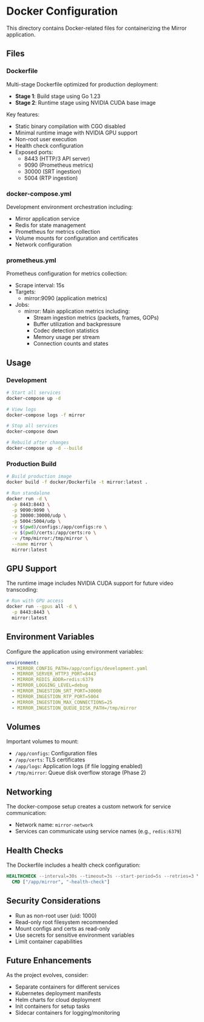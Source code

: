 # Docker Configuration

This directory contains Docker-related files for containerizing the Mirror application.

## Files

### Dockerfile
Multi-stage Dockerfile optimized for production deployment:
- **Stage 1**: Build stage using Go 1.23
- **Stage 2**: Runtime stage using NVIDIA CUDA base image

Key features:
- Static binary compilation with CGO disabled
- Minimal runtime image with NVIDIA GPU support
- Non-root user execution
- Health check configuration
- Exposed ports: 
  - 8443 (HTTP/3 API server)
  - 9090 (Prometheus metrics)
  - 30000 (SRT ingestion)
  - 5004 (RTP ingestion)

### docker-compose.yml
Development environment orchestration including:
- Mirror application service
- Redis for state management
- Prometheus for metrics collection
- Volume mounts for configuration and certificates
- Network configuration

### prometheus.yml
Prometheus configuration for metrics collection:
- Scrape interval: 15s
- Targets: 
  - mirror:9090 (application metrics)
- Jobs:
  - mirror: Main application metrics including:
    - Stream ingestion metrics (packets, frames, GOPs)
    - Buffer utilization and backpressure
    - Codec detection statistics
    - Memory usage per stream
    - Connection counts and states

## Usage

### Development
```bash
# Start all services
docker-compose up -d

# View logs
docker-compose logs -f mirror

# Stop all services
docker-compose down

# Rebuild after changes
docker-compose up -d --build
```

### Production Build
```bash
# Build production image
docker build -f docker/Dockerfile -t mirror:latest .

# Run standalone
docker run -d \
  -p 8443:8443 \
  -p 9090:9090 \
  -p 30000:30000/udp \
  -p 5004:5004/udp \
  -v $(pwd)/configs:/app/configs:ro \
  -v $(pwd)/certs:/app/certs:ro \
  -v /tmp/mirror:/tmp/mirror \
  --name mirror \
  mirror:latest
```

## GPU Support

The runtime image includes NVIDIA CUDA support for future video transcoding:

```bash
# Run with GPU access
docker run --gpus all -d \
  -p 8443:8443 \
  mirror:latest
```

## Environment Variables

Configure the application using environment variables:

```yaml
environment:
  - MIRROR_CONFIG_PATH=/app/configs/development.yaml
  - MIRROR_SERVER_HTTP3_PORT=8443
  - MIRROR_REDIS_ADDR=redis:6379
  - MIRROR_LOGGING_LEVEL=debug
  - MIRROR_INGESTION_SRT_PORT=30000
  - MIRROR_INGESTION_RTP_PORT=5004
  - MIRROR_INGESTION_MAX_CONNECTIONS=25
  - MIRROR_INGESTION_QUEUE_DISK_PATH=/tmp/mirror
```

## Volumes

Important volumes to mount:
- `/app/configs`: Configuration files
- `/app/certs`: TLS certificates
- `/app/logs`: Application logs (if file logging enabled)
- `/tmp/mirror`: Queue disk overflow storage (Phase 2)

## Networking

The docker-compose setup creates a custom network for service communication:
- Network name: `mirror-network`
- Services can communicate using service names (e.g., `redis:6379`)

## Health Checks

The Dockerfile includes a health check configuration:
```dockerfile
HEALTHCHECK --interval=30s --timeout=3s --start-period=5s --retries=3 \
  CMD ["/app/mirror", "-health-check"]
```

## Security Considerations

- Run as non-root user (uid: 1000)
- Read-only root filesystem recommended
- Mount configs and certs as read-only
- Use secrets for sensitive environment variables
- Limit container capabilities

## Future Enhancements

As the project evolves, consider:
- Separate containers for different services
- Kubernetes deployment manifests
- Helm charts for cloud deployment
- Init containers for setup tasks
- Sidecar containers for logging/monitoring
